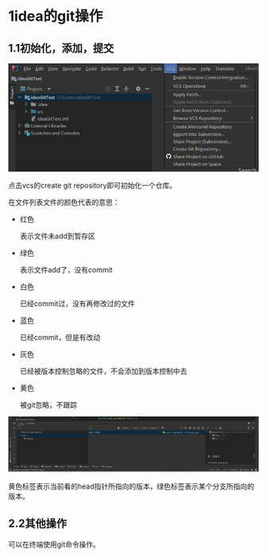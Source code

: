 # 1idea的git操作

## 1.1初始化，添加，提交

![image-20230307121807103](images/image-20230307121807103.png)

点击vcs的create git repository即可初始化一个仓库。

在文件列表文件的颜色代表的意思：

- 红色

    表示文件未add到暂存区

- 绿色

    表示文件add了，没有commit

- 白色

    已经commit过，没有再修改过的文件

- 蓝色

    已经commit，但是有改动

- 灰色

    已经被版本控制忽略的文件，不会添加到版本控制中去

- 黄色

    被git忽略，不跟踪

![image-20230307125459834](images/image-20230307125459834.png)

黄色标签表示当前看的head指针所指向的版本，绿色标签表示某个分支所指向的版本。

## 2.2其他操作

可以在终端使用git命令操作。

